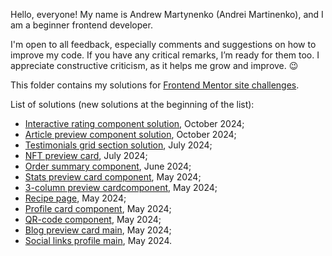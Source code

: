 Hello, everyone! My name is Andrew Martynenko (Andrei Martinenko), and I am a beginner frontend developer.

I'm open to all feedback, especially comments and suggestions on how to improve my code. If you have any critical remarks, I’m ready for them too. I appreciate constructive criticism, as it helps me grow and improve. 😉

This folder contains my solutions for [Frontend Mentor site challenges](https://www.frontendmentor.io). 

List of solutions (new solutions at the beginning of the list):
- [Interactive rating component solution](https://github.com/AxinitM/FM-Interactive-rating-component-solution), October 2024;
- [Article preview component solution](https://github.com/AxinitM/FM-Article-preview-component), October 2024;
- [Testimonials grid section solution](https://github.com/AxinitM/Frontend-Mentor/tree/main/Testimonials-grid-section), July 2024;
- [NFT preview card](https://github.com/AxinitM/Frontend-Mentor/tree/main/NFT-preview-card), July 2024;
- [Order summary component](https://github.com/AxinitM/Order-summary-component-main/tree/main), June 2024;
- [Stats preview card component](https://github.com/AxinitM/Frontend-Mentor/tree/main/Stats-preview-card-component), May 2024;
- [3-column preview cardcomponent](https://github.com/AxinitM/Frontend-Mentor/tree/main/3-column-preview-card-component), May 2024;
- [Recipe page](https://github.com/AxinitM/Frontend-Mentor/tree/main/Recipe-page), May 2024;
- [Profile card component](https://github.com/AxinitM/Frontend-Mentor/tree/main/Profile-card-component), May 2024;
- [QR-code component](https://github.com/AxinitM/Frontend-Mentor/tree/main/Qr-code-component), May 2024;
- [Blog preview card main](https://github.com/AxinitM/Frontend-Mentor/tree/main/Blog-preview-card-main), May 2024;
- [Social links profile main](https://github.com/AxinitM/Frontend-Mentor/tree/main/Social-links-profile-main), May 2024.
